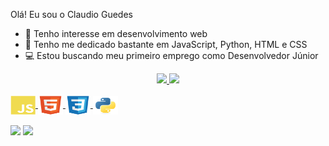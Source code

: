 Olá! Eu sou o Claudio Guedes

- 👀 Tenho interesse em desenvolvimento web
- 🌱 Tenho me dedicado bastante em JavaScript, Python, HTML e CSS
- :computer: Estou buscando meu primeiro emprego como Desenvolvedor Júnior


<div align="center">
  <a href="https://github.com/Cl4udi0Gued3s">
  <img height="180em" src="https://github-readme-stats.vercel.app/api?username=Cl4udi0Gued3s&show_icons=true&theme=dark&include_all_commits=true&count_private=true"/>
  <img height="180em" src="https://github-readme-stats.vercel.app/api/top-langs/?username=Cl4udi0Gued3s&layout=compact&langs_count=7&theme=dark"/>
</div>

 <div style="display: inline_block"><br>
  <img align="center" height="30" width="40" src="https://raw.githubusercontent.com/devicons/devicon/master/icons/javascript/javascript-plain.svg">
  <img align="center" height="30" width="40" src="https://raw.githubusercontent.com/devicons/devicon/master/icons/html5/html5-original.svg">
  <img align="center" height="30" width="40" src="https://raw.githubusercontent.com/devicons/devicon/master/icons/css3/css3-original.svg">
  <img align="center" height="30" width="40" src="https://raw.githubusercontent.com/devicons/devicon/master/icons/python/python-original.svg">
</div>
  <br>
<div> 
  <a href = "mailto:cgsarmentosilva@gmail.com"><img src="https://img.shields.io/badge/-Gmail-%23333?style=for-the-badge&logo=gmail&logoColor=white" target="_blank"></a>
  <a href="https://www.linkedin.com/in/claudio-guedes-0144b91a5/" target="_blank"><img src="https://img.shields.io/badge/-LinkedIn-%230077B5?style=for-the-badge&logo=linkedin&logoColor=white" target="_blank"></a> 
</div>
